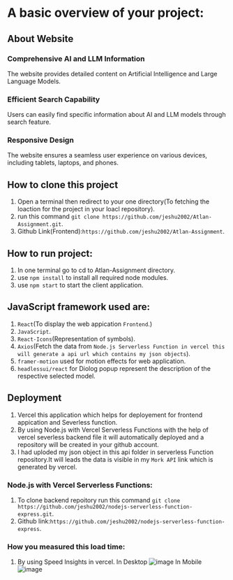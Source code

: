 # A basic overview of your project:

## About Website
### Comprehensive AI and LLM Information 
The website provides detailed content on Artificial Intelligence and Large Language Models.

### Efficient Search Capability
Users can easily find specific information about AI and LLM models through search feature.

### Responsive Design
The website ensures a seamless user experience on various devices, including tablets, laptops, and phones.

## How to clone this project
1. Open a terminal then redirect to your one directory(To fetching the loaction for the project in your loacl repository).
2. run this command `git clone https://github.com/jeshu2002/Atlan-Assignment.git`.
3. Github Link(Frontend):`https://github.com/jeshu2002/Atlan-Assignment`.

## How to run project:
1. In one terminal go to cd to Atlan-Assignment directory.
2. use `npm install` to install all required node modules.
3. use `npm start` to start the client application.

## JavaScript framework used are:
1. `React`(To display the web appication `Frontend`.)
2. `JavaScript`.
3. `React-Icons`(Representation of symbols).
4. `Axios`(Fetch the data from `Node.js Serverless Function in vercel this will generate a api url which contains my json objects`).
5. `framer-motion` used for motion effects for web application.
6. `headlessui/react` for Diolog popup represent the description of the respective selected model.

## Deployment
1. Vercel this application which helps for deployement for frontend appication and Severless function.
2. By using Node.js with Vercel Serverless Functions with the help of vercel severless backend file it will automatically deployed and a repository will be created in your github account.
3. I had uploded my json object in this api folder in serverless Function repository.It will leads the data is visible in my `Mork API` link which is generated by vercel. 

### Node.js with Vercel Serverless Functions:
1. To clone backend repoitory run this command `git clone https://github.com/jeshu2002/nodejs-serverless-function-express.git`.
2. Github link:`https://github.com/jeshu2002/nodejs-serverless-function-express`.

### How you measured this load time:
1. By using Speed Insights in vercel.
In Desktop
![image](https://res.cloudinary.com/dgrjzgx4h/image/upload/v1709556507/Desktop_jpy5kb.png)
In Mobile
![image](https://res.cloudinary.com/dgrjzgx4h/image/upload/v1709556545/Mobile_fma6z4.png)
